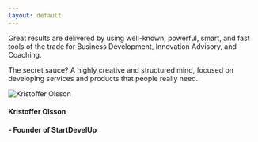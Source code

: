 ```yaml
---
layout: default
---
```


<div class="home">

  <p>Great results are delivered by using well-known, powerful, smart, and fast tools of the trade for Business Development, Innovation Advisory, and Coaching.</p>

  <p>The secret sauce? A highly creative and structured mind, focused on developing services and products that people really need.</p>


  <div class="me">
    <img src="{{ site.baseurl }}/assets/krol.jpg" alt="Kristoffer Olsson">
    <h4 class="name">Kristoffer Olsson</h4>
    <h4>- Founder of StartDevelUp</h4>
  </div>

</div>

